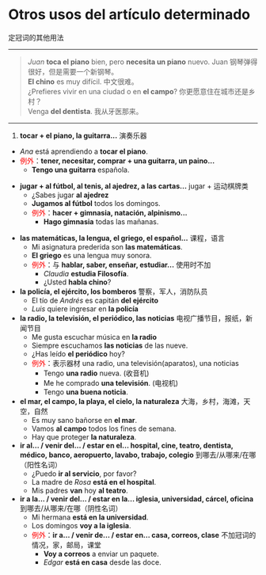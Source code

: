 # Otros usos del artículo determinado
定冠词的其他用法

-----

> *Juan* **toca el piano** bien, pero **necesita un piano** nuevo. Juan 钢琴弹得很好，但是需要一个新钢琴。<br>
> **El chino** es muy difícil. 中文很难。<br>
> ¿Prefieres vivir en una ciudad o en __el campo__? 你更愿意住在城市还是乡村？<br>
> Venga __del dentista__. 我从牙医那来。

-----

1. **tocar + el piano, la guitarra...** 演奏乐器
  - *Ana* está aprendiendo a __tocar el piano__.
  - <font color='red'>例外</font>：**tener, necesitar, comprar + una guitarra, un paino...**
    - **Tengo una guitarra** española.
* **jugar + al fútbol, al tenis, al ajedrez, a las cartas...** jugar + 运动棋牌类
  - ¿Sabes jugar __al ajedrez__
  * **Jugamos al fútbol** todos los domingos.
  - <font color='red'>例外</font>：**hacer + gimnasia, natación, alpinismo...**
    - **Hago gimnasia** todas las mañanas.
- **las matemáticas, la lengua, el griego, el español...** 课程，语言
  - Mi asignatura prederida son **las matemáticas**.
  - __El griego__ es una lengua muy sonora.
  - <font color='red'>例外</font>：与 **hablar, saber, enseñar, estudiar...** 使用时不加
    - _Claudia_ __estudia Filosofía__.
    - ¿Usted __habla chino__?
- **la policía, el ejército, los bomberos** 警察，军人，消防队员
  - El  tío de _Andrés_ es capitán __del ejército__
  - _Luis_ quiere ingresar en __la policía__
- **la radio, la televisión, el periódico, las noticias** 电视广播节目，报纸，新闻节目
  - Me gusta escuchar música en __la radio__
  - Siempre escuchamos __las noticias__ de las nueve.
  - ¿Has leído __el periódico__ hoy?
  - <font color='red'>例外</font>：表示器材 una radio, una televisión(aparatos), una noticias
    - Tengo __una radio__ nueva. (收音机)
    - Me he comprado __una televisión__. (电视机)
    - Tengo **una buena noticia**.
- **el mar, el campo, la playa, el cielo, la naturaleza** 大海，乡村，海滩，天空，自然
  - Es muy sano bañorse en __el mar__.
  - Vamos __al campo__ todos los fines de semana.
  - Hay que proteger **la naturaleza**.
- **ir al... / venir del... / estar en el... hospital, cine, teatro, dentista, médico, banco, aeropuerto, lavabo, trabajo, colegio** 到哪去/从哪来/在哪（阳性名词）
  - ¿Puedo __ir al servicio__, por favor?
  - La madre de _Rosa_ __está en el hospital__.
  - Mis padres __van__ hoy __al teatro__.
- **ir a la... / venir del... / estar en la... iglesia, universidad, cárcel, oficina** 到哪去/从哪来/在哪（阴性名词）
  - Mi hermana **está en la universidad**.
  - Los domingos **voy a la iglesia**.
  - <font color='red'>例外</font>：**ir a... / venir de... / estar en... casa, correos, clase** 不加冠词的情况，家，邮局，课堂
    - __Voy a correos__ a enviar un paquete.
    - _Edgar_ __está en casa__ desde las doce.
